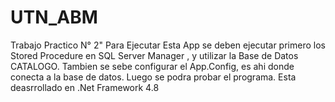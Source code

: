 # UTN_ABM
Trabajo Practico N° 2"
Para Ejecutar Esta App se deben ejecutar primero los Stored Procedure en SQL Server Manager , y utilizar la Base de Datos CATALOGO.
Tambien se sebe configurar el App.Config, es ahi donde conecta a la base de datos.
Luego se podra probar el programa.
Esta deasrrollado en .Net Framework 4.8

